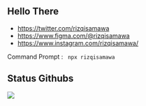 ## Hello There


-  https://twitter.com/rizqisamawa
-  https://www.figma.com/@rizqisamawa
-  https://www.instagram.com/rizqisamawa/

Command Prompt : `  npx rizqisamawa  `

## Status Githubs


  <a href="https://github.com/anuraghazra/github-readme-stats"> 
    <img src="https://github-readme-stats.vercel.app/api?username=rizqisamawa&show_icons=true&theme=dark"/>
  </a>


<!-- ##  Language Progamming
<p align="right" >  
  <a href="https://github.com/anuraghazra/github-readme-stats"> 
    <img src="https://github-readme-stats.vercel.app/api/top-langs/?username=rizqisamawa&layout=compact"/>
  </a>
</p> -->



